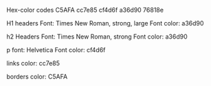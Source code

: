 Hex-color codes
C5AFA
cc7e85
cf4d6f
a36d90
76818e

H1 headers
Font: Times New Roman, strong, large
Font color: a36d90

h2 Headers
Font: Times New Roman, strong
Font color: a36d90

p
font: Helvetica
Font color: cf4d6f

links
color: cc7e85

borders
color: C5AFA
